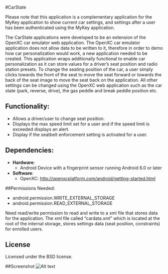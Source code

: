 #CarState

Please note that this application is a complementary application for the MyKey application to show current car settings, and settings after a user has been authenticated using the MyKey application. 

The CarState applications were developed to be an extension of the OpenXC car emulator web application. The OpenXC car emulator application does not allow data to be written to it, therefore in order to demo how car personalization would work, a new application needed to be created. This application wraps additionally functional to enable car personalization as it can store values for a driver’s seat position and radio station presets.  To change the seating position of the car, a user simply clicks towards the front of the seat to move the seat forward or towards the back of the seat image to move the seat back on the application. All other settings can be changed using the OpenXC web application such as the car state (park, reverse, drive), the gas peddle and break peddle position etc. 



## Functionality:
*	Allows a driver/user to change seat position.
*	Displays the max speed limit set for a user and if the speed limit is exceeded displays an alert. 
*	Display if the seatbelt enforcement setting is activated for a user. 


## Dependencies:
- **Hardware**:
  - Android Device with a fingerprint sensor running Android 6.0 or later
- **Software**: 
  - OpenXC: http://openxcplatform.com/android/getting-started.html



##Permissions Needed:
- android.permission.WRITE_EXTERNAL_STORAGE
- android.permission.READ_EXTERNAL_STORAGE


Need read/write permission to read and write to a xml file that stores data for the application. The xml file called “cardata.xml” which is located at the root of the internal storage, stores settings data (seat position, constraints) for enrolled users.

## License
Licensed under the BSD license.

##Screenshot
![Alt text](https://github.com/Keyurpatel93/CarState-/blob/master/CarState.png?raw=true "Screenshot")
